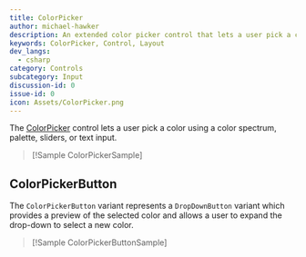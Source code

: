 ```yaml
---
title: ColorPicker
author: michael-hawker
description: An extended color picker control that lets a user pick a color using a color spectrum, sliders, or text input.
keywords: ColorPicker, Control, Layout
dev_langs:
  - csharp
category: Controls
subcategory: Input
discussion-id: 0
issue-id: 0
icon: Assets/ColorPicker.png
---
```


The [ColorPicker](/dotnet/api/microsoft.toolkit.uwp.ui.controls.colorpicker) control lets a user pick a color using a color spectrum, palette, sliders, or text input.

> [!Sample ColorPickerSample]

## ColorPickerButton
The `ColorPickerButton` variant represents a `DropDownButton` variant which provides a preview of the selected color and allows a user to expand the drop-down to select a new color.

> [!Sample ColorPickerButtonSample]
